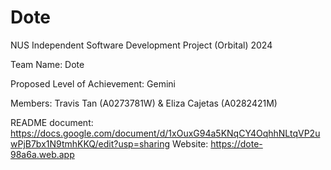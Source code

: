 # Dote

NUS Independent Software Development Project (Orbital) 2024 

Team Name: Dote

Proposed Level of Achievement: Gemini

Members: Travis Tan (A0273781W) & Eliza Cajetas (A0282421M)

README document: https://docs.google.com/document/d/1xOuxG94a5KNqCY4OqhhNLtqVP2uwPjB7bx1N9tmhKKQ/edit?usp=sharing
Website: https://dote-98a6a.web.app
